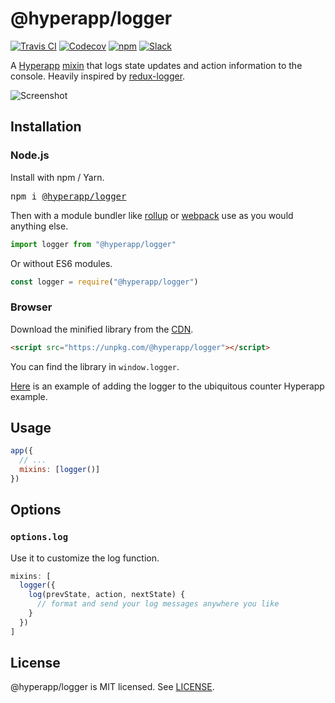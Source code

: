 # @hyperapp/logger

[![Travis CI](https://img.shields.io/travis/hyperapp/logger/master.svg)](https://travis-ci.org/hyperapp/logger)
[![Codecov](https://img.shields.io/codecov/c/github/hyperapp/logger/master.svg)](https://codecov.io/gh/hyperapp/logger)
[![npm](https://img.shields.io/npm/v/@hyperapp/logger.svg)](https://www.npmjs.org/package/@hyperapp/logger)
[![Slack](https://hyperappjs.herokuapp.com/badge.svg)](https://hyperappjs.herokuapp.com "Join us")

A [Hyperapp](https://github.com/hyperapp/hyperapp) [mixin](https://github.com/hyperapp/hyperapp/blob/master/docs/mixins.md) that logs state updates and action information to the console. Heavily inspired by [redux-logger](https://github.com/evgenyrodionov/redux-logger).

![Screenshot](https://user-images.githubusercontent.com/3735164/29865010-37eaf08e-8d29-11e7-9929-7a097b3a99a8.png)

## Installation

### Node.js

Install with npm / Yarn.

<pre>
npm i <a href="https://www.npmjs.com/package/@hyperapp/logger">@hyperapp/logger</a>
</pre>

Then with a module bundler like [rollup](https://github.com/rollup/rollup) or [webpack](https://github.com/webpack/webpack) use as you would anything else.

```jsx
import logger from "@hyperapp/logger"
```

Or without ES6 modules.

```js
const logger = require("@hyperapp/logger")
```

### Browser

Download the minified library from the [CDN](https://unpkg.com/@hyperapp/logger).

```html
<script src="https://unpkg.com/@hyperapp/logger"></script>
```

You can find the library in `window.logger`.

[Here](https://codepen.io/okwolf/pen/xLQmvW?editors=0010) is an example of adding the logger to the ubiquitous counter Hyperapp example.

## Usage

```js
app({
  // ...
  mixins: [logger()]
})
```

## Options

### `options.log`

Use it to customize the log function.

```js
mixins: [
  logger({
    log(prevState, action, nextState) {
      // format and send your log messages anywhere you like
    }
  })
]
```

## License

@hyperapp/logger is MIT licensed. See [LICENSE](LICENSE.md).
